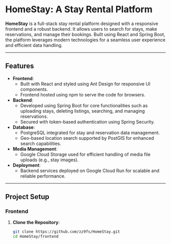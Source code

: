 # HomeStay: A Stay Rental Platform

**HomeStay** is a full-stack stay rental platform designed with a responsive frontend and a robust backend. It allows users to search for stays, make reservations, and manage their bookings. Built using React and Spring Boot, the platform leverages modern technologies for a seamless user experience and efficient data handling.

---

## Features
- **Frontend**:
  - Built with React and styled using Ant Design for responsive UI components.
  - Frontend hosted using npm to serve the code for browsers.
- **Backend**:
  - Developed using Spring Boot for core functionalities such as uploading stays, deleting listings, searching, and managing reservations.
  - Secured with token-based authentication using Spring Security.
- **Database**:
  - PostgreSQL integrated for stay and reservation data management.
  - Geo-based location search supported by PostGIS for enhanced search capabilities.
- **Media Management**:
  - Google Cloud Storage used for efficient handling of media file uploads (e.g., stay images).
- **Deployment**:
  - Backend services deployed on Google Cloud Run for scalable and reliable performance.

---

## Project Setup

### Frontend
1. **Clone the Repository**:
   ```bash
   git clone https://github.com/zz9fs/HomeStay.git
   cd HomeStay/frontend
